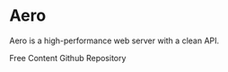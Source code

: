 # Aero

Aero is a high-performance web server with a clean API.

<ResourceGroupTitle>Free Content</ResourceGroupTitle>
<BadgeLink colorScheme='yellow' badgeText='Read' href='https://github.com/aerogo/aero'>Github Repository</BadgeLink>
